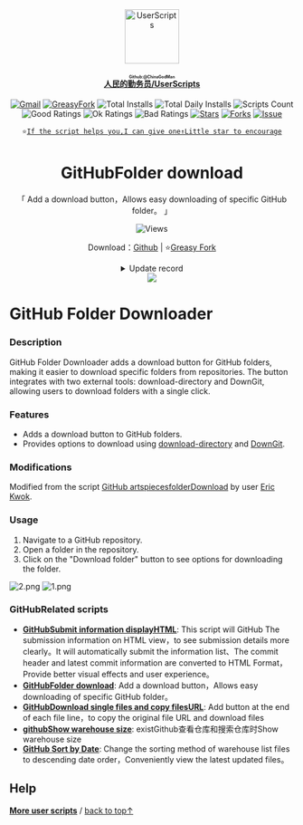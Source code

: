 <center><div align="center"><a href="https://github.com/ChinaGodMan" target="_blank">
    <img height="96px" width="96px" src="https://avatars.githubusercontent.com/u/96548841?v=4" alt="UserScripts"></a>
<h4><a href="https://github.com/ChinaGodMan/UserScripts" target="_blank"><ruby>人民的勤务员/UserScripts<rt>Github:@ChinaGodMan</rt></ruby></a></h4>
  <a href="mailto:toniaiwanowskiskr47@gmail.com"><img src=" https://img.shields.io/badge/CopyRight-QinWuYuan-4285dd?logo=Gmail&style=for-the-badge&label=connect" alt="Gmail" /></a>
<a href="https://greasyfork.org/users/1169082-%E4%BA%BA%E6%B0%91%E7%9A%84%E5%8B%A4%E5%8A%A1%E5%91%98?per_page=200" target="_blank"><img src="https://img.shields.io/static/v1?label=%20&message=GreasyFork&logo=greasyfork&logoColor=white&labelColor=%23670000&color=%23670000&style=for-the-badge" alt="GreasyFork"></a>
<img src="https://img.shields.io/badge/dynamic/json?&label=Total number of installs of all scripts&query=$.totalInstalls&logo=greasyfork&logoColor=white&labelColor=%23670000&color=blue&style=for-the-badge&url=https://github.com/ChinaGodMan/UserScriptsHistory/raw/main/total_installs.json" alt="Total Installs">
<img src="https://img.shields.io/badge/dynamic/json?&label=Number of all script installations today&query=$.totalDailyInstalls&logo=greasyfork&logoColor=white&labelColor=%23670000&color=blue&style=for-the-badge&url=https://github.com/ChinaGodMan/UserScriptsHistory/raw/main/total_installs.json" alt="Total Daily Installs">
<img src="https://img.shields.io/badge/dynamic/json?&label=Number of scripts&query=$.numScripts&logo=greasyfork&logoColor=white&labelColor=%23670000&color=%23670000&style=for-the-badge&url=https://github.com/ChinaGodMan/UserScriptsHistory/raw/main/total_installs.json" alt="Scripts Count"><br>
<img src="https://img.shields.io/badge/dynamic/json?&label=All positive reviews&query=$.totalGoodRatings&logo=greasyfork&logoColor=white&labelColor=%23670000&color=4CAF50&style=for-the-badge&url=https://github.com/ChinaGodMan/UserScriptsHistory/raw/main/total_installs.json" alt="Good Ratings">
<img src="https://img.shields.io/badge/dynamic/json?&label=All general&query=$.totalOkRatings&logo=greasyfork&logoColor=white&labelColor=%23670000&color=FF9800&style=for-the-badge&url=https://github.com/ChinaGodMan/UserScriptsHistory/raw/main/total_installs.json" alt="Ok Ratings">
<img src="https://img.shields.io/badge/dynamic/json?label=All negative reviews&query=$.totalBadRatings&logo=greasyfork&logoColor=white&labelColor=%23670000&color=F44336&style=for-the-badge&url=https://github.com/ChinaGodMan/UserScriptsHistory/raw/main/total_installs.json" alt="Bad Ratings">
<a href="https://github.com/ChinaGodMan/UserScripts" target="_blank"><img src="https://img.shields.io/github/stars/ChinaGodMan/UserScripts?label=star&logo=github&logoColor=white&labelColor=black&color=FF69B4&style=for-the-badge" alt="Stars"></a>
<a href="https://github.com/ChinaGodMan/UserScripts" target="_blank"><img src="https://img.shields.io/github/forks/ChinaGodMan/UserScripts?label=replica&logo=github&logoColor=white&labelColor=black&color=grey&style=for-the-badge" alt="Forks"></a>
<a href="https://github.com/ChinaGodMan/UserScripts/issues" target="_blank"><img src="https://img.shields.io/github/issues/ChinaGodMan/UserScripts?label=question&logo=github&logoColor=white&labelColor=black&style=for-the-badge" alt="Issue"></a>
<code><br>
⭐<a href="https://github.com/ChinaGodMan/UserScripts" target="_blank">If the script helps you,I can give one↑Little star to encourage</a></code>
</div></center></div></center><img height=6px width="100%" src="https://media.chatgptautorefresh.com/images/separators/gradient-aqua.png?latest">
<center><div align="center">
    <h1>GitHubFolder download</h1>
    <p>「 Add a download button，Allows easy downloading of specific GitHub folder。 」</p>
    <img src="https://views.whatilearened.today/views/github/505496/hmjz100.svg" alt="Views">
    <p>Download：<a href="https://github.com/ChinaGodMan/UserScripts/tree/main/Script details/github-folder-downloader">Github</a> | ⭐<a
            href="https://greasyfork.org/zh-CN/scripts/505496">Greasy
            Fork</a></p><details><summary>Update record</summary><ul>
<li><strong>2024/8/28 09:46 - Ver: 0.7.0.2</strong> <em>Remove the listener for detecting link changes in the original script,Add a new listener to support displaying buttons when jumping to directories on the warehouse homepage.</em></li>
<li><strong>2024/8/28 04:21 - Ver: 0.7</strong> <em>Replace broken selectors.</em></li>
</ul></details> 
    <img src="https://raw.gitmirror.com/ChinaGodMan/UserScriptsHistory/main/stats/505496.png">
</div></center>

# GitHub Folder Downloader
### Description
GitHub Folder Downloader adds a download button for GitHub folders, making it easier to download specific folders from repositories. The button integrates with two external tools: download-directory and DownGit, allowing users to download folders with a single click.

### Features
- Adds a download button to GitHub folders.
- Provides options to download using [download-directory](https://download-directory.github.io) and [DownGit](https://downgit.github.io).

### Modifications
Modified from the script [GitHub artspiecesfolderDownload](https://greasyfork.org/scripts/434592) by user [Eric Kwok](https://greasyfork.org/users/220259).


### Usage
1. Navigate to a GitHub repository.
2. Open a folder in the repository.
3. Click on the "Download folder" button to see options for downloading the folder.


![2.png](https://s2.loli.net/2024/08/28/i3Ov9gj5aKIYSVR.png)
![1.png](https://s2.loli.net/2024/08/28/XiKjIu85TVBwzMa.png)




<!--AUTO_ABOUT_PLEASE_DONT_DELETE_IT-->
### GitHubRelated scripts

- [**GitHubSubmit information displayHTML**](https://greasyfork.org/scripts/505830): This script will GitHub The submission information on HTML view，to see submission details more clearly。It will automatically submit the information list、The commit header and latest commit information are converted to HTML Format，Provide better visual effects and user experience。
- [**GitHubFolder download**](https://greasyfork.org/scripts/505496): Add a download button，Allows easy downloading of specific GitHub folder。
- [**GitHubDownload single files and copy filesURL**](https://greasyfork.org/scripts/505501): Add button at the end of each file line，to copy the original file URL and download files
- [**githubShow warehouse size**](https://greasyfork.org/scripts/502291): existGithub查看仓库和搜索仓库时Show warehouse size
- [**GitHub Sort by Date**](https://greasyfork.org/scripts/505218): Change the sorting method of warehouse list files to descending date order，Conveniently view the latest updated files。

<!--AUTO_ABOUT_PLEASE_DONT_DELETE_IT-END-->
<!--AUTO_HELP_PLEASE_DONT_DELETE_IT-->
## Help
<p><a href="https://github.com/ChinaGodMan/UserScripts"><strong>More user scripts</strong></a> /
<a href="#top">back to top↑</a></p>
<!--AUTO_HELP_PLEASE_DONT_DELETE_IT-END-->
